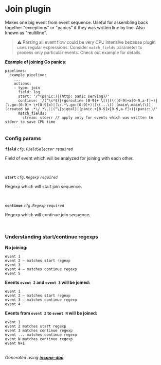 # Join plugin
Makes one big event from event sequence.
Useful for assembling back together "exceptions" or "panics" if they was written line by line. 
Also known as "multiline".

> ⚠ Parsing all event flow could be very CPU intensive because plugin uses regular expressions.
> Consider `match_fields` parameter to process only particular events. Check out example for details.

**Example of joining Go panics**:
```
pipelines:
  example_pipeline:
    ...
    actions:
    - type: join
      field: log
      start: '/^(panic:)|(http: panic serving)/'
      continue: '/(^\s*$)|(goroutine [0-9]+ \[)|(\([0-9]+x[0-9,a-f]+)|(\.go:[0-9]+ \+[0-9]x)|(\/.*\.go:[0-9]+)|(\(...\))|(main\.main\(\))|(created by .*\/.*\.)|(^\[signal)|(panic.+[0-9]x[0-9,a-f]+)|(panic:)/'
      match_fields:
        stream: stderr // apply only for events which was written to stderr to save CPU time
    ...
```

### Config params
**`field`** *`cfg.FieldSelector`* *`required`* 

Field of event which will be analyzed for joining with each other.

<br>

**`start`** *`cfg.Regexp`* *`required`* 

Regexp which will start join sequence.

<br>

**`continue`** *`cfg.Regexp`* *`required`* 

Regexp which will continue join sequence.

<br>


### Understanding start/continue regexps
**No joining:**
```
event 1
event 2 – matches start regexp
event 3
event 4 – matches continue regexp
event 5
```

**Events `event 2` and `event 3` will be joined:**
```
event 1
event 2 – matches start regexp
event 3 – matches continue regexp
event 4
```

**Events from `event 2` to `event N` will be joined:**
```
event 1
event 2 matches start regexp
event 3 matches continue regexp
event ... matches continue regexp
event N matches continue regexp
event N+1
```
<br>*Generated using [__insane-doc__](https://github.com/vitkovskii/insane-doc)*